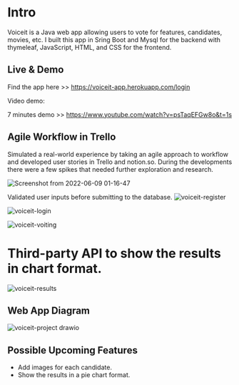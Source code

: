 # Intro

Voiceit is a Java web app allowing users to vote for features, candidates, movies, etc. I built this app in Sring Boot and Mysql for the backend with thymeleaf, JavaScript, HTML, and CSS for the frontend.

## Live & Demo 

Find the app here >> https://voiceit-app.herokuapp.com/login

Video demo:

7 minutes demo >> https://www.youtube.com/watch?v=psTaqEFGw8o&t=1s


## Agile Workflow in Trello

Simulated a real-world experience by taking an agile approach to workflow and developed user stories in Trello and notion.so. During the developments there were a few spikes that needed further exploration and research.

![Screenshot from 2022-06-09 01-16-47](https://user-images.githubusercontent.com/50962389/172769995-07842436-bd04-4716-8a2a-a3321c5a3f39.png)


Validated user inputs before submitting to the database.
![voiceit-register](https://user-images.githubusercontent.com/50962389/172766695-70aea307-e812-471f-aed2-bf28cfd9a606.png)

![voiceit-login](https://user-images.githubusercontent.com/50962389/172766823-5037da3c-0b6f-4e06-9a7c-22a094593152.png)

![voiceit-voiting](https://user-images.githubusercontent.com/50962389/172766968-13bb7418-79d8-40e6-9aaf-b7b26b57c369.png)


# Third-party API to show the results in chart format. 

![voiceit-results](https://user-images.githubusercontent.com/50962389/172766967-37e79bea-feef-4b38-9da8-3c2e1657c475.png)


## Web App Diagram 
![voiceit-project drawio](https://user-images.githubusercontent.com/50962389/170223983-9f249fd7-53e3-44c7-9018-e315bb4d5bb6.png)

## Possible Upcoming Features

- Add images for each candidate.
- Show the results in a pie chart format.

